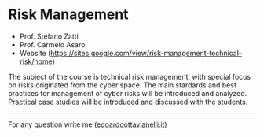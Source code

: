 # Risk Management

- Prof. Stefano Zatti
- Prof. Carmelo Asaro
- Website (https://sites.google.com/view/risk-management-technical-risk/home)

The subject of the course is technical risk management, with special focus on risks originated from the cyber space. The main stardards and best practices for management of cyber risks will be introduced and analyzed. Practical case studies will be introduced and discussed with the students.

---------

For any question write me ([edoardoottavianelli.it](https://www.edoardoottavianelli.it/))
